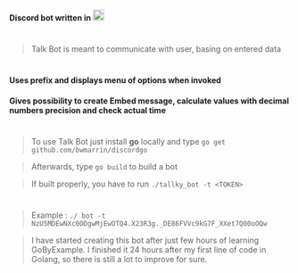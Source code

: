 #### Discord bot written in <img src="https://upload.wikimedia.org/wikipedia/commons/thumb/0/05/Go_Logo_Blue.svg/1200px-Go_Logo_Blue.svg.png" style="max-width:100%;" height="20">
# 

> Talk Bot is meant to communicate with user, basing on entered data

#

#### Uses prefix and displays menu of options when invoked
#### Gives possibility to create Embed message, calculate values with decimal numbers precision and check actual time
  

#

> To use Talk Bot just install **go** locally and type `go get github.com/bwmarrin/discordgo`

> Afterwards, type `go build` to build a bot

> If built properly, you have to run `./tallky_bot -t <TOKEN> ` 

#

> Example : `./ bot -t NzU5MDEwNXc0ODgwMjEwOTQ4.X23R3g._DE86FVVc9kG7F_XXet7Q00oOQw`

> I have started creating this bot after just few hours of learning GoByExample.
> I finished it 24 hours after my first line of code in Golang, so there is still a lot to improve for sure.
